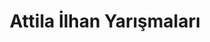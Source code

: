 ---
layout: all
headline: "Attila İlhan Yarışmaları"
title: "Attila İlhan Yarışmaları"
key: "attila ilhan"
description: "Attila İlhan adına düzenlenen edebiyat yarışmalarıdır"
permalink: "attila-ilhan-yarismalari/"
---